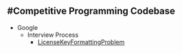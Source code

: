 #Competitive Programming Codebase
----------------------------------

* Google 
    * Interview Process
        - <a href="src/main/com/sumit/coding/google/InterviewProcess/LicenseKeyFormattingProblem.java">LicenseKeyFormattingProblem</a>

